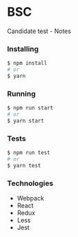 # BSC
Candidate test - Notes

### Installing
```sh
$ npm install
# or
$ yarn
```

### Running
```sh
$ npm run start
# or
$ yarn start
```

### Tests
```sh
$ npm run test
# or
$ yarn test
```

### Technologies

* Webpack
* React
* Redux
* Less
* Jest
